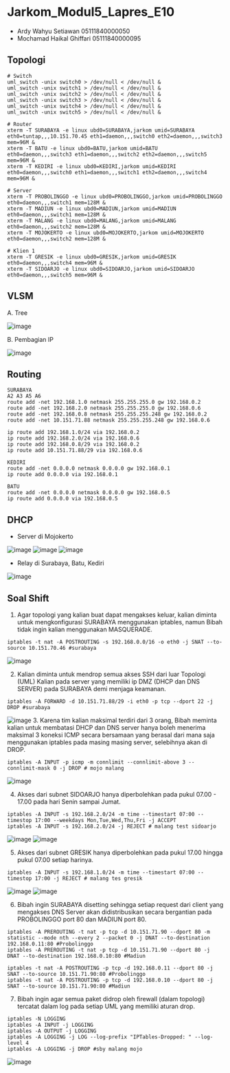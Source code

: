 # Jarkom_Modul5_Lapres_E10
- Ardy Wahyu Setiawan 05111840000050
- Mochamad Haikal Ghiffari 05111840000095

## Topologi
```
# Switch
uml_switch -unix switch0 > /dev/null < /dev/null &
uml_switch -unix switch1 > /dev/null < /dev/null &
uml_switch -unix switch2 > /dev/null < /dev/null &
uml_switch -unix switch3 > /dev/null < /dev/null &
uml_switch -unix switch4 > /dev/null < /dev/null &
uml_switch -unix switch5 > /dev/null < /dev/null &

# Router
xterm -T SURABAYA -e linux ubd0=SURABAYA,jarkom umid=SURABAYA eth0=tuntap,,,10.151.70.45 eth1=daemon,,,switch0 eth2=daemon,,,switch3 mem=96M &
xterm -T BATU -e linux ubd0=BATU,jarkom umid=BATU eth0=daemon,,,switch3 eth1=daemon,,,switch2 eth2=daemon,,,switch5 mem=96M &
xterm -T KEDIRI -e linux ubd0=KEDIRI,jarkom umid=KEDIRI eth0=daemon,,,switch0 eth1=daemon,,,switch1 eth2=daemon,,,switch4 mem=96M &

# Server
xterm -T PROBOLINGGO -e linux ubd0=PROBOLINGGO,jarkom umid=PROBOLINGGO eth0=daemon,,,switch1 mem=128M &
xterm -T MADIUN -e linux ubd0=MADIUN,jarkom umid=MADIUN eth0=daemon,,,switch1 mem=128M &
xterm -T MALANG -e linux ubd0=MALANG,jarkom umid=MALANG eth0=daemon,,,switch2 mem=128M &
xterm -T MOJOKERTO -e linux ubd0=MOJOKERTO,jarkom umid=MOJOKERTO eth0=daemon,,,switch2 mem=128M &

# Klien 1
xterm -T GRESIK -e linux ubd0=GRESIK,jarkom umid=GRESIK eth0=daemon,,,switch4 mem=96M &
xterm -T SIDOARJO -e linux ubd0=SIDOARJO,jarkom umid=SIDOARJO eth0=daemon,,,switch5 mem=96M &
```

## VLSM

A. Tree

![image](https://user-images.githubusercontent.com/57068224/103280480-199cdd00-4a03-11eb-8ced-ef9128bfce39.png)

B. Pembagian IP

![image](https://user-images.githubusercontent.com/57068224/103280502-27526280-4a03-11eb-81e6-115d23062df1.png)

## Routing
```
SURABAYA
A2 A3 A5 A6
route add -net 192.168.1.0 netmask 255.255.255.0 gw 192.168.0.2
route add -net 192.168.2.0 netmask 255.255.255.0 gw 192.168.0.6
route add -net 192.168.0.8 netmask 255.255.255.248 gw 192.168.0.2
route add -net 10.151.71.88 netmask 255.255.255.248 gw 192.168.0.6

ip route add 192.168.1.0/24 via 192.168.0.2
ip route add 192.168.2.0/24 via 192.168.0.6
ip route add 192.168.0.8/29 via 192.168.0.2
ip route add 10.151.71.88/29 via 192.168.0.6

KEDIRI
route add -net 0.0.0.0 netmask 0.0.0.0 gw 192.168.0.1
ip route add 0.0.0.0 via 192.168.0.1

BATU
route add -net 0.0.0.0 netmask 0.0.0.0 gw 192.168.0.5
ip route add 0.0.0.0 via 192.168.0.5
```
## DHCP

- Server di Mojokerto

![image](https://user-images.githubusercontent.com/57068224/103280604-6aacd100-4a03-11eb-8da5-ce0793fc6902.png)
![image](https://user-images.githubusercontent.com/57068224/103280609-6d0f2b00-4a03-11eb-993d-a8c8b00550c2.png)
![image](https://user-images.githubusercontent.com/57068224/103280614-6ed8ee80-4a03-11eb-939d-c1fdf5d9e3c9.png)

- Relay di Surabaya, Batu, Kediri

![image](https://user-images.githubusercontent.com/57068224/103280621-71d3df00-4a03-11eb-9450-c9a2e9b46a56.png)

## Soal Shift
1. Agar topologi yang kalian buat dapat mengakses keluar, kalian diminta untuk mengkonfigurasi
SURABAYA menggunakan iptables, namun Bibah tidak ingin kalian menggunakan
MASQUERADE.
```
iptables -t nat -A POSTROUTING -s 192.168.0.0/16 -o eth0 -j SNAT --to-source 10.151.70.46 #surabaya
```
![image](https://user-images.githubusercontent.com/57068224/103280834-f45c9e80-4a03-11eb-874f-c6e4fc3545c4.png)

2. Kalian diminta untuk mendrop semua akses SSH dari luar Topologi (UML) Kalian pada server
yang memiliki ip DMZ (DHCP dan DNS SERVER) pada SURABAYA demi menjaga keamanan.
```
iptables -A FORWARD -d 10.151.71.88/29 -i eth0 -p tcp --dport 22 -j DROP #surabaya
```
![image](https://user-images.githubusercontent.com/57068224/103280842-f6bef880-4a03-11eb-9361-05d4e39286bd.png)
3. Karena tim kalian maksimal terdiri dari 3 orang, Bibah meminta kalian untuk membatasi DHCP
dan DNS server hanya boleh menerima maksimal 3 koneksi ICMP secara bersamaan yang berasal dari
mana saja menggunakan iptables pada masing masing server, selebihnya akan di DROP.
```
iptables -A INPUT -p icmp -m connlimit --connlimit-above 3 --connlimit-mask 0 -j DROP # mojo malang
```
![image](https://user-images.githubusercontent.com/57068224/103280902-17874e00-4a04-11eb-88c4-1ed996adb842.png)

4. Akses dari subnet SIDOARJO hanya diperbolehkan pada pukul 07.00 - 17.00 pada hari Senin
sampai Jumat.
```
iptables -A INPUT -s 192.168.2.0/24 -m time --timestart 07:00 --timestop 17:00 --weekdays Mon,Tue,Wed,Thu,Fri -j ACCEPT
iptables -A INPUT -s 192.168.2.0/24 -j REJECT # malang test sidoarjo

```
![image](https://user-images.githubusercontent.com/57068224/103280908-19e9a800-4a04-11eb-8dbb-6b26b07b19fd.png)
![image](https://user-images.githubusercontent.com/57068224/103280914-1c4c0200-4a04-11eb-80b1-483a1b9c4be5.png)

5. Akses dari subnet GRESIK hanya diperbolehkan pada pukul 17.00 hingga pukul 07.00 setiap
harinya.
```
iptables -A INPUT -s 192.168.1.0/24 -m time --timestart 07:00 --timestop 17:00 -j REJECT # malang tes gresik
```
![image](https://user-images.githubusercontent.com/57068224/103280924-240ba680-4a04-11eb-9b21-c1d52bd80207.png)
![image](https://user-images.githubusercontent.com/57068224/103280930-279f2d80-4a04-11eb-97ec-2b8d5c024d61.png)

6. Bibah ingin SURABAYA disetting sehingga setiap request dari client yang mengakses DNS Server akan didistribusikan
secara bergantian pada PROBOLINGGO port 80 dan MADIUN port 80.
```
iptables -A PREROUTING -t nat -p tcp -d 10.151.71.90 --dport 80 -m statistic --mode nth --every 2 --packet 0 -j DNAT --to-destination 192.168.0.11:80 #Probolinggo
iptables -A PREROUTING -t nat -p tcp -d 10.151.71.90 --dport 80 -j DNAT --to-destination 192.168.0.10:80 #Madiun

iptables -t nat -A POSTROUTING -p tcp -d 192.168.0.11 --dport 80 -j SNAT --to-source 10.151.71.90:80 #Probolinggo
iptables -t nat -A POSTROUTING -p tcp -d 192.168.0.10 --dport 80 -j SNAT --to-source 10.151.71.90:80 #Madiun
```

7. Bibah ingin agar semua paket didrop oleh firewall (dalam topologi) tercatat dalam log pada setiap
UML yang memiliki aturan drop.
```
iptables -N LOGGING
iptables -A INPUT -j LOGGING
iptables -A OUTPUT -j LOGGING
iptables -A LOGGING -j LOG --log-prefix "IPTables-Dropped: " --log-level 4
iptables -A LOGGING -j DROP #sby malang mojo
```
![image](https://user-images.githubusercontent.com/57068224/103280991-4ac9dd00-4a04-11eb-8d31-4416f022b310.png)
